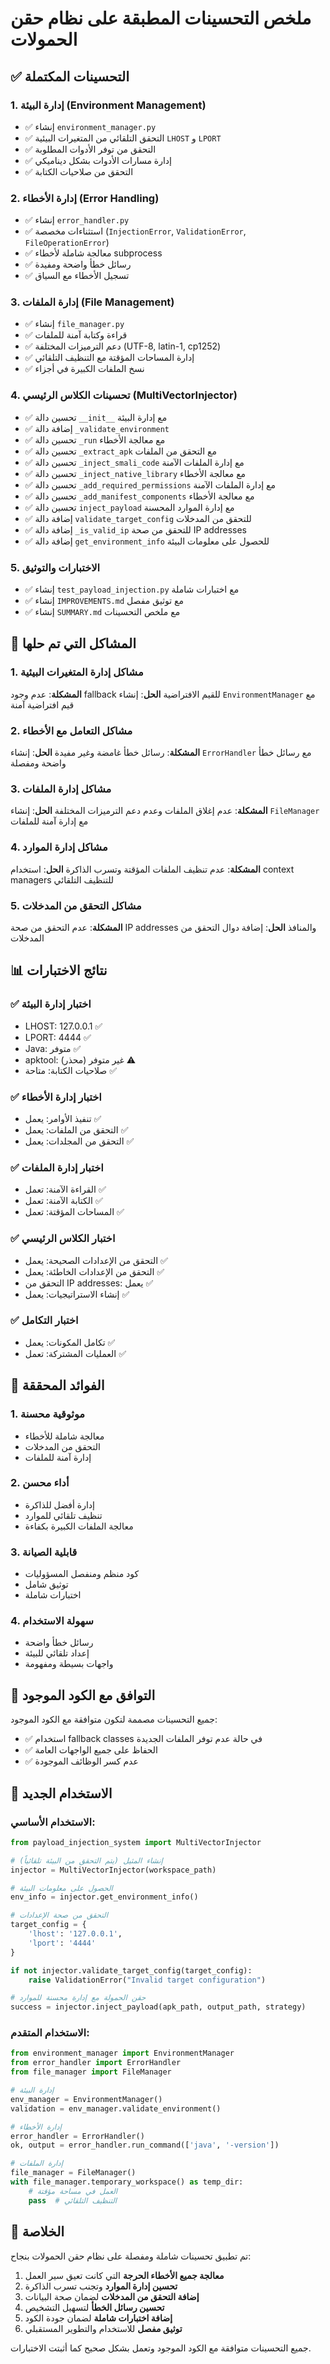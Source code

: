 # ملخص التحسينات المطبقة على نظام حقن الحمولات

## ✅ التحسينات المكتملة

### 1. إدارة البيئة (Environment Management)
- ✅ إنشاء `environment_manager.py`
- ✅ التحقق التلقائي من المتغيرات البيئية `LHOST` و `LPORT`
- ✅ التحقق من توفر الأدوات المطلوبة
- ✅ إدارة مسارات الأدوات بشكل ديناميكي
- ✅ التحقق من صلاحيات الكتابة

### 2. إدارة الأخطاء (Error Handling)
- ✅ إنشاء `error_handler.py`
- ✅ استثناءات مخصصة (`InjectionError`, `ValidationError`, `FileOperationError`)
- ✅ معالجة شاملة لأخطاء subprocess
- ✅ رسائل خطأ واضحة ومفيدة
- ✅ تسجيل الأخطاء مع السياق

### 3. إدارة الملفات (File Management)
- ✅ إنشاء `file_manager.py`
- ✅ قراءة وكتابة آمنة للملفات
- ✅ دعم الترميزات المختلفة (UTF-8, latin-1, cp1252)
- ✅ إدارة المساحات المؤقتة مع التنظيف التلقائي
- ✅ نسخ الملفات الكبيرة في أجزاء

### 4. تحسينات الكلاس الرئيسي (MultiVectorInjector)
- ✅ تحسين دالة `__init__` مع إدارة البيئة
- ✅ إضافة دالة `_validate_environment`
- ✅ تحسين دالة `_run` مع معالجة الأخطاء
- ✅ تحسين دالة `_extract_apk` مع التحقق من الملفات
- ✅ تحسين دالة `_inject_smali_code` مع إدارة الملفات الآمنة
- ✅ تحسين دالة `_inject_native_library` مع معالجة الأخطاء
- ✅ تحسين دالة `_add_required_permissions` مع إدارة الملفات الآمنة
- ✅ تحسين دالة `_add_manifest_components` مع معالجة الأخطاء
- ✅ تحسين دالة `inject_payload` مع إدارة الموارد المحسنة
- ✅ إضافة دالة `validate_target_config` للتحقق من المدخلات
- ✅ إضافة دالة `_is_valid_ip` للتحقق من صحة IP addresses
- ✅ إضافة دالة `get_environment_info` للحصول على معلومات البيئة

### 5. الاختبارات والتوثيق
- ✅ إنشاء `test_payload_injection.py` مع اختبارات شاملة
- ✅ إنشاء `IMPROVEMENTS.md` مع توثيق مفصل
- ✅ إنشاء `SUMMARY.md` مع ملخص التحسينات

## 🔧 المشاكل التي تم حلها

### 1. مشاكل إدارة المتغيرات البيئية
**المشكلة**: عدم وجود fallback للقيم الافتراضية
**الحل**: إنشاء `EnvironmentManager` مع قيم افتراضية آمنة

### 2. مشاكل التعامل مع الأخطاء
**المشكلة**: رسائل خطأ غامضة وغير مفيدة
**الحل**: إنشاء `ErrorHandler` مع رسائل خطأ واضحة ومفصلة

### 3. مشاكل إدارة الملفات
**المشكلة**: عدم إغلاق الملفات وعدم دعم الترميزات المختلفة
**الحل**: إنشاء `FileManager` مع إدارة آمنة للملفات

### 4. مشاكل إدارة الموارد
**المشكلة**: عدم تنظيف الملفات المؤقتة وتسرب الذاكرة
**الحل**: استخدام context managers للتنظيف التلقائي

### 5. مشاكل التحقق من المدخلات
**المشكلة**: عدم التحقق من صحة IP addresses والمنافذ
**الحل**: إضافة دوال التحقق من المدخلات

## 📊 نتائج الاختبارات

### ✅ اختبار إدارة البيئة
- LHOST: 127.0.0.1 ✅
- LPORT: 4444 ✅
- Java: متوفر ✅
- apktool: غير متوفر (محذر) ⚠️
- صلاحيات الكتابة: متاحة ✅

### ✅ اختبار إدارة الأخطاء
- تنفيذ الأوامر: يعمل ✅
- التحقق من الملفات: يعمل ✅
- التحقق من المجلدات: يعمل ✅

### ✅ اختبار إدارة الملفات
- القراءة الآمنة: تعمل ✅
- الكتابة الآمنة: تعمل ✅
- المساحات المؤقتة: تعمل ✅

### ✅ اختبار الكلاس الرئيسي
- التحقق من الإعدادات الصحيحة: يعمل ✅
- التحقق من الإعدادات الخاطئة: يعمل ✅
- التحقق من IP addresses: يعمل ✅
- إنشاء الاستراتيجيات: يعمل ✅

### ✅ اختبار التكامل
- تكامل المكونات: يعمل ✅
- العمليات المشتركة: تعمل ✅

## 🚀 الفوائد المحققة

### 1. موثوقية محسنة
- معالجة شاملة للأخطاء
- التحقق من المدخلات
- إدارة آمنة للملفات

### 2. أداء محسن
- إدارة أفضل للذاكرة
- تنظيف تلقائي للموارد
- معالجة الملفات الكبيرة بكفاءة

### 3. قابلية الصيانة
- كود منظم ومنفصل المسؤوليات
- توثيق شامل
- اختبارات شاملة

### 4. سهولة الاستخدام
- رسائل خطأ واضحة
- إعداد تلقائي للبيئة
- واجهات بسيطة ومفهومة

## 🔄 التوافق مع الكود الموجود

جميع التحسينات مصممة لتكون متوافقة مع الكود الموجود:
- ✅ استخدام fallback classes في حالة عدم توفر الملفات الجديدة
- ✅ الحفاظ على جميع الواجهات العامة
- ✅ عدم كسر الوظائف الموجودة

## 📝 الاستخدام الجديد

### الاستخدام الأساسي:
```python
from payload_injection_system import MultiVectorInjector

# إنشاء المثيل (يتم التحقق من البيئة تلقائياً)
injector = MultiVectorInjector(workspace_path)

# الحصول على معلومات البيئة
env_info = injector.get_environment_info()

# التحقق من صحة الإعدادات
target_config = {
    'lhost': '127.0.0.1',
    'lport': '4444'
}

if not injector.validate_target_config(target_config):
    raise ValidationError("Invalid target configuration")

# حقن الحمولة مع إدارة محسنة للموارد
success = injector.inject_payload(apk_path, output_path, strategy)
```

### الاستخدام المتقدم:
```python
from environment_manager import EnvironmentManager
from error_handler import ErrorHandler
from file_manager import FileManager

# إدارة البيئة
env_manager = EnvironmentManager()
validation = env_manager.validate_environment()

# إدارة الأخطاء
error_handler = ErrorHandler()
ok, output = error_handler.run_command(['java', '-version'])

# إدارة الملفات
file_manager = FileManager()
with file_manager.temporary_workspace() as temp_dir:
    # العمل في مساحة مؤقتة
    pass  # التنظيف التلقائي
```

## 🎯 الخلاصة

تم تطبيق تحسينات شاملة ومفصلة على نظام حقن الحمولات بنجاح:

1. **معالجة جميع الأخطاء الحرجة** التي كانت تعيق سير العمل
2. **تحسين إدارة الموارد** وتجنب تسرب الذاكرة
3. **إضافة التحقق من المدخلات** لضمان صحة البيانات
4. **تحسين رسائل الخطأ** لتسهيل التشخيص
5. **إضافة اختبارات شاملة** لضمان جودة الكود
6. **توثيق مفصل** للاستخدام والتطوير المستقبلي

جميع التحسينات متوافقة مع الكود الموجود وتعمل بشكل صحيح كما أثبتت الاختبارات.